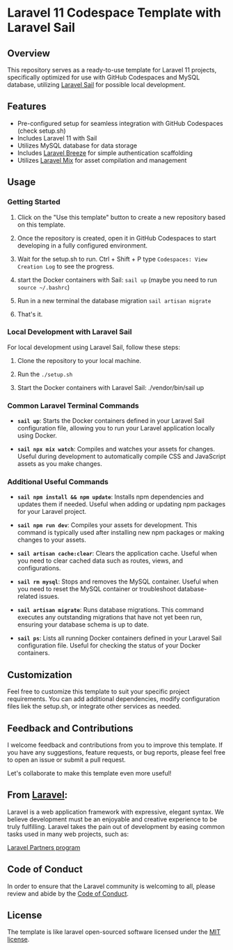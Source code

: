 # Laravel 11 Codespace Template with Laravel Sail

## Overview

This repository serves as a ready-to-use template for Laravel 11 projects, specifically optimized for use with GitHub Codespaces and MySQL database, utilizing [Laravel Sail](https://laravel.com/docs/8.x/sail) for possible local development.

## Features

- Pre-configured setup for seamless integration with GitHub Codespaces (check setup.sh)
- Includes Laravel 11 with Sail
- Utilizes MySQL database for data storage
- Includes [Laravel Breeze](https://laravel.com/docs/8.x/starter-kits#breeze-and-inertia) for simple authentication scaffolding
- Utilizes [Laravel Mix](https://laravel.com/docs/8.x/mix) for asset compilation and management

## Usage

### Getting Started

1. Click on the "Use this template" button to create a new repository based on this template.

1. Once the repository is created, open it in GitHub Codespaces to start developing in a fully configured environment. 

1. Wait for the setup.sh to run. Ctrl + Shift + P type `Codespaces: View Creation Log` to see the progress.

1. start the Docker containers with Sail: `sail up` (maybe you need to run `source ~/.bashrc`)

1. Run in a new terminal the database migration `sail artisan migrate`

1. That's it.

### Local Development with Laravel Sail

For local development using Laravel Sail, follow these steps:

1. Clone the repository to your local machine.

2. Run the `./setup.sh`

3. Start the Docker containers with Laravel Sail: ./vendor/bin/sail up

### Common Laravel Terminal Commands

- **`sail up`**: Starts the Docker containers defined in your Laravel Sail configuration file, allowing you to run your Laravel application locally using Docker.

- **`sail npx mix watch`**: Compiles and watches your assets for changes. Useful during development to automatically compile CSS and JavaScript assets as you make changes.

### Additional Useful Commands

- **`sail npm install && npm update`**: Installs npm dependencies and updates them if needed. Useful when adding or updating npm packages for your Laravel project.

- **`sail npm run dev`**: Compiles your assets for development. This command is typically used after installing new npm packages or making changes to your assets.

- **`sail artisan cache:clear`**: Clears the application cache. Useful when you need to clear cached data such as routes, views, and configurations.

- **`sail rm mysql`**: Stops and removes the MySQL container. Useful when you need to reset the MySQL container or troubleshoot database-related issues.

- **`sail artisan migrate`**: Runs database migrations. This command executes any outstanding migrations that have not yet been run, ensuring your database schema is up to date.

- **`sail ps`**: Lists all running Docker containers defined in your Laravel Sail configuration file. Useful for checking the status of your Docker containers.


## Customization
Feel free to customize this template to suit your specific project requirements. You can add additional dependencies, modify configuration files liek the setup.sh, or integrate other services as needed.

## Feedback and Contributions

I welcome feedback and contributions from you to improve this template. If you have any suggestions, feature requests, or bug reports, please feel free to open an issue or submit a pull request.

Let's collaborate to make this template even more useful!


## From <a href="https://laravel.com" target="_blank">Laravel</a>:

Laravel is a web application framework with expressive, elegant syntax. We believe development must be an enjoyable and creative experience to be truly fulfilling. Laravel takes the pain out of development by easing common tasks used in many web projects, such as:

 [Laravel Partners program](https://partners.laravel.com)


## Code of Conduct

In order to ensure that the Laravel community is welcoming to all, please review and abide by the [Code of Conduct](https://laravel.com/docs/contributions#code-of-conduct).


## License

The template is like laravel open-sourced software licensed under the [MIT license](https://opensource.org/licenses/MIT).
